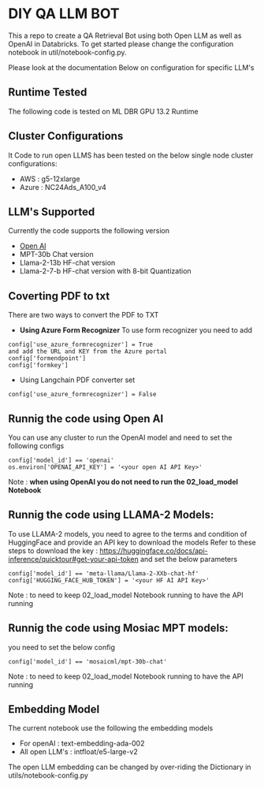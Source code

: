 # DIY QA LLM BOT
This a repo to create a QA Retrieval Bot using both Open LLM as well as OpenAI in Databricks.
To get started please change the configuration notebook in util/notebook-config.py. 

Please look at the documentation Below on configuration for specific LLM's

## Runtime Tested
The following code is tested on ML DBR GPU 13.2 Runtime

## Cluster Configurations
It Code to run open LLMS has been tested on the below single node cluster configurations:
- AWS : g5-12xlarge
- Azure : NC24Ads_A100_v4

## LLM's Supported
Currently the code supports the following version 
- [Open AI](#runnig-the-code-using-open-ai)
- MPT-30b Chat version 
- Llama-2-13b HF-chat version
- Llama-2-7-b HF-chat version with 8-bit Quantization

## Coverting PDF to txt
There are two ways to convert the PDF to TXT

- **Using Azure Form Recognizer**
To use form recognizer you need to add 
```
config['use_azure_formrecognizer'] = True
and add the URL and KEY from the Azure portal 
config['formendpoint'] 
config['formkey']
```
- Using Langchain PDF converter
set
```
config['use_azure_formrecognizer'] = False
```
## Runnig the code using Open AI
You can use any cluster to run the OpenAI model and need to set the following configs
```
config['model_id'] == 'openai'
os.environ['OPENAI_API_KEY'] = '<your open AI API Key>'
```
Note : **when using OpenAI you do not need to run the 02_load_model Notebook**

## Runnig the code using LLAMA-2 Models:
To use LLAMA-2 models, you need to agree to the terms and condition of HuggingFace and provide an API key to download the models
Refer to these steps to download the key : https://huggingface.co/docs/api-inference/quicktour#get-your-api-token and set the below parameters
```
config['model_id'] == 'meta-llama/Llama-2-XXb-chat-hf'
config['HUGGING_FACE_HUB_TOKEN'] = '<your HF AI API Key>'
```
Note : to need to keep 02_load_model Notebook running to have the API running


## Runnig the code using Mosiac MPT models:
you need to set the below config
```
config['model_id'] == 'mosaicml/mpt-30b-chat'
```
Note : to need to keep 02_load_model Notebook running to have the API running

## Embedding Model
The current notebook use the following the embedding models
- For openAI : text-embedding-ada-002
- All open LLM's : intfloat/e5-large-v2

The open LLM embedding can be changed by over-riding the Dictionary in utils/notebook-config.py
